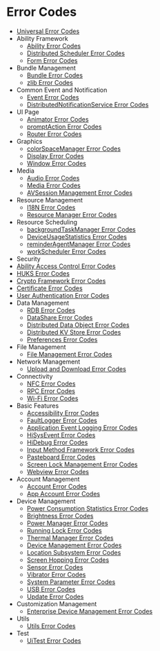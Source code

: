 # Error Codes

- [Universal Error Codes](errorcode-universal.md)
- Ability Framework
  - [Ability Error Codes](errorcode-ability.md)
  - [Distributed Scheduler Error Codes](errorcode-DistributedSchedule.md)
  - [Form Error Codes](errorcode-form.md)
- Bundle Management
  - [Bundle Error Codes](errorcode-bundle.md)
  - [zlib Error Codes](errorcode-zlib.md)
- Common Event and Notification
  - [Event Error Codes](errorcode-CommonEventService.md)
  - [DistributedNotificationService Error Codes](errorcode-DistributedNotificationService.md)
- UI Page
  - [Animator Error Codes](errorcode-animator.md)
  - [promptAction Error Codes](errorcode-promptAction.md)
  - [Router Error Codes](errorcode-router.md)
- Graphics
  - [colorSpaceManager Error Codes](errorcode-colorspace-manager.md)
  - [Display Error Codes](errorcode-display.md)
  - [Window Error Codes](errorcode-window.md)
- Media
  - [Audio Error Codes](errorcode-audio.md)
  - [Media Error Codes](errorcode-media.md)
  - [AVSession Management Error Codes](errorcode-avsession.md)
- Resource Management
  - [I18N Error Codes](errorcode-i18n.md)
  - [Resource Manager Error Codes](errorcode-resource-manager.md)
- Resource Scheduling
  - [backgroundTaskManager Error Codes](errorcode-backgroundTaskMgr.md)
  - [DeviceUsageStatistics Error Codes](errorcode-DeviceUsageStatistics.md)
  - [reminderAgentManager Error Codes](errorcode-reminderAgentManager.md)
  - [workScheduler Error Codes](errorcode-workScheduler.md)
- Security
 - [Ability Access Control Error Codes](errorcode-access-token.md)
  - [HUKS Error Codes](errorcode-huks.md)
  - [Crypto Framework Error Codes](errorcode-crypto-framework.md)
  - [Certificate Error Codes](errorcode-cert.md)
  - [User Authentication Error Codes](errorcode-useriam.md)
- Data Management
  - [RDB Error Codes](errorcode-data-rdb.md)
  - [DataShare Error Codes](errorcode-datashare.md)
  - [Distributed Data Object Error Codes](errorcode-distributed-dataObject.md)
  - [Distributed KV Store Error Codes](errorcode-distributedKVStore.md)
  - [Preferences Error Codes](errorcode-preferences.md)
- File Management
  - [File Management Error Codes](errorcode-filemanagement.md)
- Network Management
  - [Upload and Download Error Codes](errorcode-request.md)
- Connectivity
  - [NFC Error Codes](errorcode-nfc.md)
  - [RPC Error Codes](errorcode-rpc.md)
  - [Wi-Fi Error Codes](errorcode-wifi.md)
- Basic Features
  - [Accessibility Error Codes](errorcode-accessibility.md)
  - [FaultLogger Error Codes](errorcode-faultlogger.md)
  - [Application Event Logging Error Codes](errorcode-hiappevent.md)
  - [HiSysEvent Error Codes](errorcode-hisysevent.md)
  - [HiDebug Error Codes](errorcode-hiviewdfx-hidebug.md)
  - [Input Method Framework Error Codes](errorcode-inputmethod-framework.md)
  - [Pasteboard Error Codes](errorcode-pasteboard.md)
  - [Screen Lock Management Error Codes](errorcode-screenlock.md)
  - [Webview Error Codes](errorcode-webview.md)
- Account Management
  - [Account Error Codes](errorcode-account.md)
  - [App Account Error Codes](errorcode-app-account.md)
- Device Management
  - [Power Consumption Statistics Error Codes](errorcode-batteryStatistics.md)
  - [Brightness Error Codes](errorcode-brightness.md)
  - [Power Manager Error Codes](errorcode-power.md)
  - [Running Lock Error Codes](errorcode-runninglock.md)
  - [Thermal Manager Error Codes](errorcode-thermal.md)
  - [Device Management Error Codes](errorcode-device-manager.md)
  - [Location Subsystem Error Codes](errorcode-geoLocationManager.md)
  - [Screen Hopping Error Codes](errorcode-multimodalinput.md)
  - [Sensor Error Codes](errorcode-sensor.md)
  - [Vibrator Error Codes](errorcode-vibrator.md)
  - [System Parameter Error Codes](errorcode-system-parameterV9.md)
  - [USB Error Codes](errorcode-usb.md)
  - [Update Error Codes](errorcode-update.md)
- Customization Management
  - [Enterprise Device Management Error Codes](errorcode-enterpriseDeviceManager.md)
- Utils
  - [Utils Error Codes](errorcode-utils.md)
- Test
  - [UiTest Error Codes](errorcode-uitest.md)
